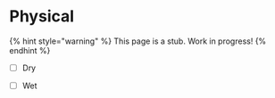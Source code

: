 # Physical

{% hint style="warning" %}
This page is a stub. Work in progress!
{% endhint %}

* [ ] Dry
* [ ] Wet

